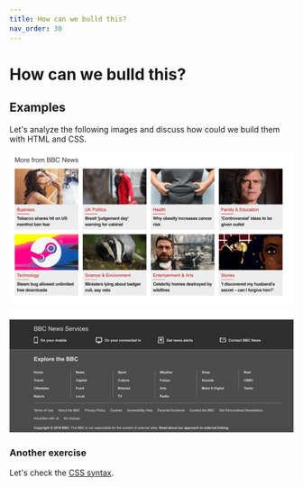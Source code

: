 ```yaml
---
title: How can we bulld this?
nav_order: 30
---
```


# How can we bulld this?

## Examples

Let's analyze the following images and discuss how could we build them with HTML and CSS.

![BBC 1](bbc1.jpg)

![BBC 2](bbc2.jpg)

### Another exercise

Let's check the [CSS syntax](css_syntax.pdf).